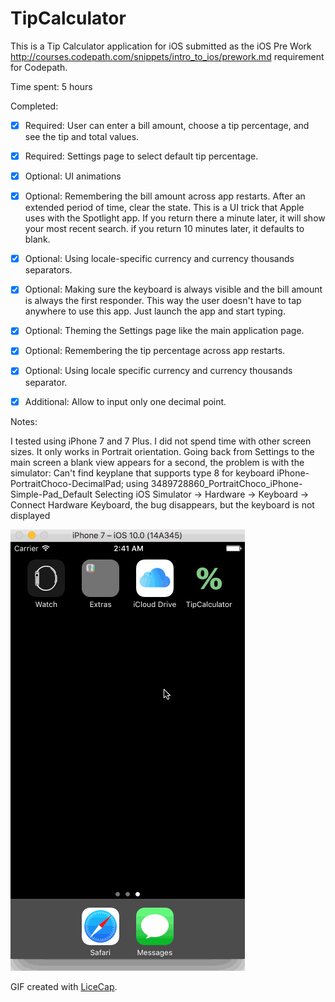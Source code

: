 # TipCalculator

This is a Tip Calculator application for iOS submitted as the iOS Pre Work http://courses.codepath.com/snippets/intro_to_ios/prework.md requirement for Codepath.

Time spent: 5 hours

Completed:

* [x] Required: User can enter a bill amount, choose a tip percentage, and see the tip and total values.
* [x] Required: Settings page to select default tip percentage.
* [x] Optional: UI animations
* [x] Optional: Remembering the bill amount across app restarts. After an extended period of time, clear the state. This is a UI trick that Apple uses with the Spotlight app. If you return there a minute later, it will show your most recent search. if you return 10 minutes later, it defaults to blank.
* [x] Optional: Using locale-specific currency and currency thousands separators.
* [x] Optional: Making sure the keyboard is always visible and the bill amount is always the first responder. This way the user doesn't have to tap anywhere to use this app. Just launch the app and start typing.
* [x] Optional: Theming the Settings page like the main application page.
* [x] Optional: Remembering the tip percentage across app restarts.
* [x] Optional: Using locale specific currency and currency thousands separator.
* [x] Additional: Allow to input only one decimal point.


Notes:

I tested using iPhone 7 and 7 Plus. I did not spend time with other screen sizes.
It only works in Portrait orientation.
Going back from Settings to the main screen a blank view appears for a second, the problem is with the simulator:
Can't find keyplane that supports type 8 for keyboard iPhone-PortraitChoco-DecimalPad; using 3489728860_PortraitChoco_iPhone-Simple-Pad_Default
Selecting iOS Simulator -> Hardware -> Keyboard -> Connect Hardware Keyboard, the bug disappears, but the keyboard is not displayed

![Video Walkthrough](TipCalculator-anegrete.gif)

GIF created with [LiceCap](http://www.cockos.com/licecap/).
